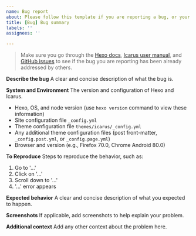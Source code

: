 ```yaml
---
name: Bug report
about: Please follow this template if you are reporting a bug, or your issue may be closed without further notice.
title: [Bug] Bug summary
labels: ''
assignees: ''

---
```


> Make sure you go through the [Hexo docs](https://hexo.io), [Icarus user manual](https://ppoffice.github.io/hexo-theme-icarus/tags/Icarus-User-Guide/), and [GitHub issues](https://github.com/ppoffice/hexo-theme-icarus/issues) to see if the bug you are reporting has been already addressed by others.

**Describe the bug**
A clear and concise description of what the bug is.

**System and Environment**
The version and configuration of Hexo and Icarus.

- Hexo, OS, and node version (use `hexo version` command to view these information)
- Site configuration file `_config.yml`
- Theme configuration file `themes/icarus/_config.yml`
- Any additional theme configuration files (post front-matter, `_config.post.yml`, or `_config.page.yml`)
- Browser and version (e.g., Firefox 70.0, Chrome Android 80.0)

**To Reproduce**
Steps to reproduce the behavior, such as:

1. Go to '...'
2. Click on '...'
3. Scroll down to '...'
4. '...' error appears

**Expected behavior**
A clear and concise description of what you expected to happen.

**Screenshots**
If applicable, add screenshots to help explain your problem.

**Additional context**
Add any other context about the problem here.
